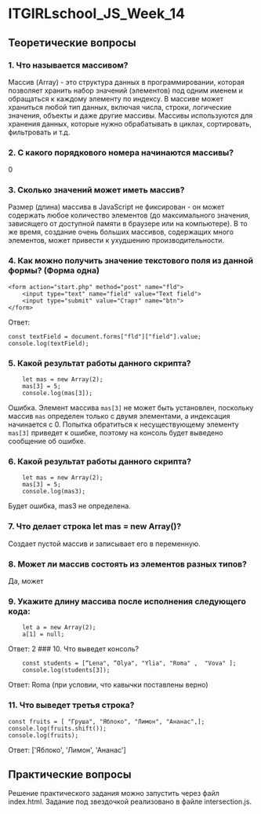 # ITGIRLschool_JS_Week_14

## Теоретические вопросы

### 1. Что называется массивом?
Массив (Array) - это структура данных в программировании, которая позволяет хранить набор значений (элементов) под одним именем и обращаться к каждому элементу по индексу. В массиве может храниться любой тип данных, включая числа, строки, логические значения, объекты и даже другие массивы. Массивы используются для хранения данных, которые нужно обрабатывать в циклах, сортировать, фильтровать и т.д.
### 2. С какого порядкового номера начинаются массивы?
0
### 3. Сколько значений может иметь массив?
Размер (длина) массива в JavaScript не фиксирован - он может содержать любое количество элементов (до максимального значения, зависящего от доступной памяти в браузере или на компьютере). В то же время, создание очень больших массивов, содержащих много элементов, может привести к ухудшению производительности.
### 4. Как можно получить значение текстового поля из данной формы? (Форма одна)
```
<form action="start.php" method="post" name="fld">
    <input type="text" name="field" value="Text field">
    <input type="submit" value="Старт" name="btn">
</form>
```
Ответ:
```
const textField = document.forms["fld"]["field"].value;
console.log(textField);
```
### 5. Какой результат работы данного скрипта?
```
    let mas = new Array(2);
    mas[3] = 5;
    console.log(mas[3]);
```
Ошибка. Элемент массива `mas[3]` не может быть установлен, поскольку массив `mas` определен только с двумя элементами, а индексация начинается с 0. Попытка обратиться к несуществующему элементу `mas[3]` приведет к ошибке, поэтому на консоль будет выведено сообщение об ошибке.
### 6. Какой результат работы данного скрипта?
```
    let mas = new Array(2);
    mas[3] = 5;
    console.log(mas3);
```
Будет ошибка, mas3 не определена.
### 7. Что делает строка let mas = new Array()?
Создает пустой массив и записывает его в переменную.
### 8. Может ли массив состоять из элементов разных типов?
Да, может
### 9. Укажите длину массива после исполнения следующего кода:
```
    let a = new Array(2);
    a[1] = null;
```
Ответ: 2
### 10. Что выведет консоль?
```
    const students = [“Lena", “Olya", "Ylia", "Roma" ,  "Vova" ];
    console.log(students[3]);
```
Ответ: Roma (при условии, что кавычки поставлены верно)
### 11. Что выведет третья строка?
```
const fruits = [ "Груша", "Яблоко", "Лимон", "Ананас",];
console.log(fruits.shift()); 
console.log(fruits);
```
Ответ: ['Яблоко', 'Лимон', 'Ананас']

## Практические вопросы
Решение практического задания можно запустить через файл index.html.
Задание под звездочкой реализовано в файле intersection.js.